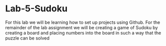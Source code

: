 # Lab-5-Sudoku
For this lab we will be learning how to set up projects using Github. For the remainder of the lab assignment we will be creating a game of Sudoku by creating a board and placing numbers into the board in such a way that the puzzle can be solved
